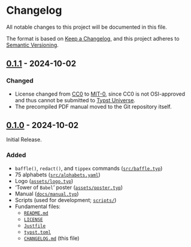 # Changelog

All notable changes to this project will be documented in this file.

The format is based on [Keep a Changelog](https://keepachangelog.com/en/1.1.0/), and this project adheres to [Semantic Versioning](https://semver.org/spec/v2.0.0.html).

## [0.1.1](https://codeberg.org/afiaith/babel/releases/tag/0.1.1) - 2024-10-02

### Changed

- License changed from [CC0](https://creativecommons.org/publicdomain/zero/1.0/) to [MIT-0](https://spdx.org/licenses/MIT-0.html), since CC0 is not OSI-approved and thus cannot be submitted to [Typst Universe](https://typst.app/universe/).
- The precompiled PDF manual moved to the Git repository itself.

## [0.1.0](https://codeberg.org/afiaith/babel/releases/tag/0.1.0) - 2024-10-02

Initial Release.

### Added

- `baffle()`, `redact()`, and `tippex` commands ([`src/baffle.typ`](./src/baffle.typ))
- 75 alphabets ([`src/alphabets.yaml`](./src/alphabets.yaml))
- Logo ([`assets/logo.typ`](./assets/logo.typ))
- ‘Tower of `Babel`’ poster ([`assets/poster.typ`](./assets/poster.typ))
- Manual ([`docs/manual.typ`](./docs/manual.typ))
- Scripts (used for development; [`scripts/`](./scripts/))
- Fundamental files:
	- [`README.md`](./README.md)
	- [`LICENSE`](./LICENSE)
	- [`Justfile`](./Justfile)
	- [`typst.toml`](./typst.toml)
	- [`CHANGELOG.md`](./CHANGELOG.md) (this file)
